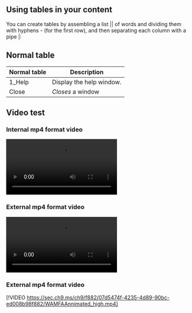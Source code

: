 


Using tables in your content
---
You can create tables by assembling a list || of words and dividing them with hyphens - (for the first row), and then separating each column with a pipe |:

## Normal table
| Normal table | Description          |
| ------------- | ----------- |
| 1_Help      | Display the help window.|
| Close     | _Closes_ a window     |


## Video test
### Internal mp4 format video </br>
![Video test](Images\movie.mp4)
### External mp4 format video </br>
![Video test](http://www.runoob.com/try/demo_source/movie.mp4)
### External mp4 format video </br>
[!VIDEO https://sec.ch9.ms/ch9/f882/07d5474f-4235-4d89-90bc-ed008b98f882/WAMFAAnnimated_high.mp4]